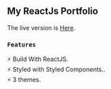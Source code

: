 

## My ReactJs Portfolio 
The live version is [Here](https://mcrunportfolio.herokuapp.com/).

### `Features`

⚡️ Build With ReactJS.<br />
⚡️ Styled with Styled Components..<br />
⚡️ 3 themes.<br />
